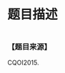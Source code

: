 # 题目描述


<img src="/upload/image/20150413/20150413174246_42170.png" alt=""/><img src="/upload/image/20150413/20150413174252_57338.png" alt=""/><br/>
<div class="content">
<p>
<a href="problemset.php?search="></a> 
</p>
</div>
<h3>
【题目来源】
</h3>
CQOI2015.<br/>
